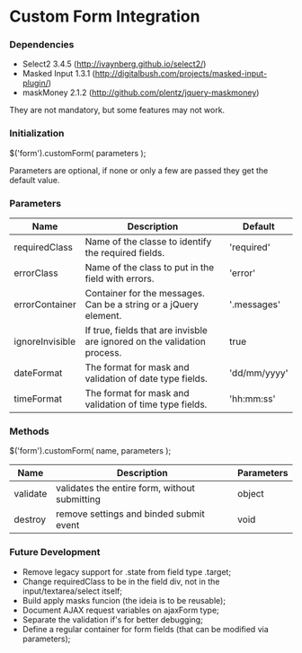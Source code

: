 Custom Form Integration
===========

### Dependencies

* Select2 3.4.5 (http://ivaynberg.github.io/select2/)
* Masked Input 1.3.1 (http://digitalbush.com/projects/masked-input-plugin/)
* maskMoney 2.1.2 (http://github.com/plentz/jquery-maskmoney)

They are not mandatory, but some features may not work.

### Initialization

$('form').customForm( parameters );

Parameters are optional, if none or only a few are passed they get the default value.

### Parameters

Name | Description | Default
--- | --- | ---
requiredClass | Name of the classe to identify the required fields. | 'required'
errorClass | Name of the class to put in the field with errors. | 'error'
errorContainer | Container for the messages. Can be a string or a jQuery element. | '.messages'
ignoreInvisible | If true, fields that are invisble are ignored on the validation process. | true
dateFormat | The format for mask and validation of date type fields. | 'dd/mm/yyyy'
timeFormat | The format for mask and validation of time type fields. | 'hh:mm:ss'

### Methods

$('form').customForm( name, parameters );

Name | Description | Parameters
--- | --- | ---
validate | validates the entire form, without submitting | object
destroy | remove settings and binded submit event | void


### Future Development

* Remove legacy support for .state from field type .target;
* Change requiredClass to be in the field div, not in the input/textarea/select itself;
* Build apply masks funcion (the ideia is to be reusable);
* Document AJAX request variables on ajaxForm type;
* Separate the validation if's for better debugging;
* Define a regular container for form fields (that can be modified via parameters);